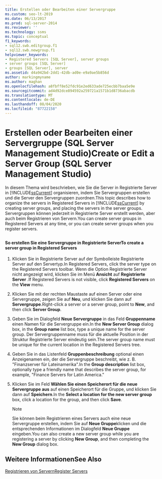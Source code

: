 ```yaml
---
title: Erstellen oder Bearbeiten einer Servergruppe
ms.custom: seo-lt-2019
ms.date: 06/13/2017
ms.prod: sql-server-2014
ms.reviewer: ''
ms.technology: ssms
ms.topic: conceptual
f1_keywords:
- sql12.swb.editgroup.f1
- sql12.swb.newgroup.f1
helpviewer_keywords:
- Registered Servers [SQL Server], server groups
- server groups [SQL Server]
- groups [SQL Server], server
ms.assetid: d4a942bd-2dd1-42db-ad0e-e9a9ae5b856d
author: markingmyname
ms.author: maghan
ms.openlocfilehash: a8fbff8e52fdc91e2ed633ade725ecbb7baa5e9e
ms.sourcegitcommit: ad4d92dce894592a259721a1571b1d8736abacdb
ms.translationtype: MT
ms.contentlocale: de-DE
ms.lasthandoff: 08/04/2020
ms.locfileid: "87722158"
---
```

# <a name="create-or-edit-a-server-group-sql-server-management-studio"></a><span data-ttu-id="2e8a8-102">Erstellen oder Bearbeiten einer Servergruppe (SQL Server Management Studio)</span><span class="sxs-lookup"><span data-stu-id="2e8a8-102">Create or Edit a Server Group (SQL Server Management Studio)</span></span>
  <span data-ttu-id="2e8a8-103">In diesem Thema wird beschrieben, wie Sie die Server in Registrierte Server in [!INCLUDE[ssCurrent](../../includes/sscurrent-md.md)] organisieren, indem Sie Servergruppen erstellen und die Server den Servergruppen zuordnen.</span><span class="sxs-lookup"><span data-stu-id="2e8a8-103">This topic describes how to organize the servers in Registered Servers in [!INCLUDE[ssCurrent](../../includes/sscurrent-md.md)] by creating server groups, and placing the servers in the server groups.</span></span> <span data-ttu-id="2e8a8-104">Servergruppen können jederzeit in Registrierte Server erstellt werden, aber auch beim Registrieren von Servern.</span><span class="sxs-lookup"><span data-stu-id="2e8a8-104">You can create server groups in Registered Servers at any time, or you can create server groups when you register servers.</span></span>  
  
##  <a name="SSMSProcedure"></a>  
  
#### <a name="to-create-a-server-group-in-registered-servers"></a><span data-ttu-id="2e8a8-105">So erstellen Sie eine Servergruppe in Registrierte Server</span><span class="sxs-lookup"><span data-stu-id="2e8a8-105">To create a server group in Registered Servers</span></span>  
  
1.  <span data-ttu-id="2e8a8-106">Klicken Sie in Registrierte Server auf der Symbolleiste Registrierte Server auf den Servertyp.</span><span class="sxs-lookup"><span data-stu-id="2e8a8-106">In Registered Servers, click the server type on the Registered Servers toolbar.</span></span> <span data-ttu-id="2e8a8-107">Wenn die Option Registrierte Server nicht angezeigt wird, klicken Sie im Menü **Ansicht** auf **Registrierte Server** .</span><span class="sxs-lookup"><span data-stu-id="2e8a8-107">If Registered Servers is not visible, click **Registered Servers** on the **View** menu.</span></span>  
  
2.  <span data-ttu-id="2e8a8-108">Klicken Sie mit der rechten Maustaste auf einen Server oder eine Servergruppe, zeigen Sie auf **Neu**, und klicken Sie dann auf **Servergruppe**.</span><span class="sxs-lookup"><span data-stu-id="2e8a8-108">Right-click a server or a server group, point to **New**, and then click **Server Group**.</span></span>  
  
3.  <span data-ttu-id="2e8a8-109">Geben Sie im Dialogfeld **Neue Servergruppe** in das Feld **Gruppenname** einen Namen für die Servergruppe ein.</span><span class="sxs-lookup"><span data-stu-id="2e8a8-109">In the **New Server Group** dialog box, in the **Group name** list box, type a unique name for the server group.</span></span> <span data-ttu-id="2e8a8-110">Der Servergruppenname muss für die aktuelle Position in der Struktur Registrierte Server eindeutig sein.</span><span class="sxs-lookup"><span data-stu-id="2e8a8-110">The server group name must be unique for the current location in the Registered Servers tree.</span></span>  
  
4.  <span data-ttu-id="2e8a8-111">Geben Sie in das Listenfeld **Gruppenbeschreibung** optional einen Anzeigenamen ein, der die Servergruppe beschreibt, wie z. B. "Finanzserver für Lateinamerika".</span><span class="sxs-lookup"><span data-stu-id="2e8a8-111">In the **Group description** list box, optionally type a friendly name that describes the server group, for example, "Finance Servers for Latin America."</span></span>  
  
5.  <span data-ttu-id="2e8a8-112">Klicken Sie im Feld **Wählen Sie einen Speicherort für die neue Servergruppe aus** auf einen Speicherort für die Gruppe, und klicken Sie dann auf **Speichern**.</span><span class="sxs-lookup"><span data-stu-id="2e8a8-112">In the **Select a location for the new server group** box, click a location for the group, and then click **Save**.</span></span>  
  
    > [!NOTE]  
    >  <span data-ttu-id="2e8a8-113">Sie können beim Registrieren eines Servers auch eine neue Servergruppe erstellen, indem Sie auf **Neue Gruppe**klicken und die entsprechenden Informationen im Dialogfeld **Neue Gruppe** eingeben.</span><span class="sxs-lookup"><span data-stu-id="2e8a8-113">You can also create a new server group while you are registering a server by clicking **New Group**, and then completing the **New Group** dialog box.</span></span>  
  
## <a name="see-also"></a><span data-ttu-id="2e8a8-114">Weitere Informationen</span><span class="sxs-lookup"><span data-stu-id="2e8a8-114">See Also</span></span>  
 [<span data-ttu-id="2e8a8-115">Registrieren von Servern</span><span class="sxs-lookup"><span data-stu-id="2e8a8-115">Register Servers</span></span>](register-servers.md)  
  
  
